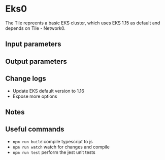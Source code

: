 # Eks0
The Tile repreents a basic EKS cluster, which uses EKS 1.15 as default and depends on Tile - Network0.

## Input parameters

## Output parameters 

## Change logs
- Update EKS default version to 1.16
- Expose more options 

## Notes

## Useful commands

 * `npm run build`   compile typescript to js
 * `npm run watch`   watch for changes and compile
 * `npm run test`    perform the jest unit tests
